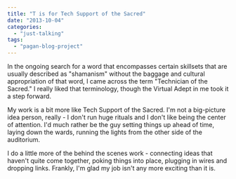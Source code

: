 ```yaml
---
title: "T is for Tech Support of the Sacred"
date: "2013-10-04"
categories: 
  - "just-talking"
tags: 
  - "pagan-blog-project"
---
```


In the ongoing search for a word that encompasses certain skillsets that are usually described as "shamanism" without the baggage and cultural appropriation of that word, I came across the term "Technician of the Sacred." I really liked that terminology, though the Virtual Adept in me took it a step forward.

My work is a bit more like Tech Support of the Sacred. I'm not a big-picture idea person, really - I don't run huge rituals and I don't like being the center of attention. I'd much rather be the guy setting things up ahead of time, laying down the wards, running the lights from the other side of the auditorium.

I do a little more of the behind the scenes work - connecting ideas that haven't quite come together, poking things into place, plugging in wires and dropping links. Frankly, I'm glad my job isn't any more exciting than it is.
